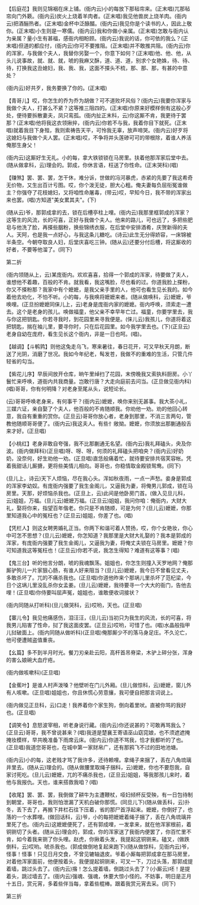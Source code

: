<!-- { "loadSidebar": true } -->
【后庭花】我则见锦裀在床上铺。(衙内云)小的每放下那毡帘来。(正末唱)兀那毡帘向门外簌。(衙内云)炭火上烧着羊肉者。(正末唱)我见他兽炭上烧羊肉。(衙内云)把酒酾热者。(正末唱)金杯中泛醁醑。(衙内云)我见你是个读书的人，因此上敬你。(正末唱)小生则是一寒儒。(衙内云)我和你做小亲属。(正末唱)怎敢与衙内认为亲属？量小生有甚福，感衙内相盼顾。(衙内云)我说的话，你可依的我么？(正末唱)但道的都应付，(衙内云)你可不要推阻。(正末唱)并不敢推共阻。(衙内云)你的浑家，与我做个夫人，我替你另娶一个，你意下如何？(正末唱)他、他、他，从头儿说事故，就、就、就，唬的我麻又酥，道、道、道，别求个女艳姝，待、待、待，打换我这丑媳妇，我、我、我，这面不搽头不梳，那、那、那，有甚的中意处？

(衙内云)好共歹，我务要换了你的。(正末唱)

【青哥儿】哎，你怎生的乔为乔为胡做？可不道败坏风俗？(衙内云)我要你浑家与我做个夫人，打甚么不紧？这等推三阻四的。(正末唱)你原来好模样倒有这般心歹处，便待要拆散妻夫，凤只鸾孤。(衙内扯正末科，云)你这厮不肯，我更待于罢那？(正末唱)他将我这衣领揪捽，(衙内云)你若不与我，我着你目下就死。(正末唱)就着我目下身殂，我则索祷告天平，可怜我无辜，放声啼哭。(衙内云)好歹将这媳妇与我做个夫人罢。(正末唱)哎，不争将并头莲碜可可的带根除，着谁人养活俺那生身父！

(衙内云)这厮好生无礼。小的每，拿大铁锁锁在马房里。扶着他那浑家后堂中去。(随从做拿科，云)理会的。郭成，你休言语，枉送了你性命。(正末哭科)(唱)

【赚煞】罢、罢、罢，怎干休，难分诉，世做的冯河暴虎，赤紧的先要了我这希奇无价物，又生出百计亏图。哎，你个泼无徒，胆大心粗。俺夫妻每负屈衔冤谁做主？你强夺了花枝媳妇，又将咱性命屠毒，(带云)哎，早知今日，我不带的浑家出来也罢。(唱)方知道"美女累其夫"。(下)

(随从云)爷，那郭成拿的去，锁在后槽亭柱上哩。(衙内云)我那里框郭成的浑家？这等生的风流，长的可喜，正好与我做个夫人。他来的路儿，可也远了，多把些肥皂与他洗了脸，再搽些胭粉，换些锦绣衣服，在后堂中安排酒肴，庆贺新得的夫人。天阿，也是我一点好心，与我这条儿糖吃。(诗云)此生无分得娇容，一床锦被半条空。今朝夺取良人妇，后堂庆喜吃三钟。(随从云)还要分付后槽，将这厮收的好者，不要等他溜了。(同下)


第二折

(衙内领随从上，云)某庞衙内。欢欢喜喜，拾得一个郭成的浑家，待要做了夫人，谁想他不着趣，百般的不肯。就我看，我这嘴脸，尽也看的过。你道我脸上搽粉，你又不搽粉那？我家中有个嬷嬷，是我父亲手里的人，他可也看生见长我的。如今着他去劝化，不怕不听。小的每，与我唤将嬷嬷来者。(随从做唤科，云)嬷嬷，爷唤哩。(正旦扮嬷嬷同俫儿上，云)老身是庞衙内家的嬷嬷。衙内呼唤，须索走一遭去。这个是老身的孩儿。唤做福童，他父亲不幸早年亡过。福童，你要学里去，我与你这把钥匙。你若寻我时，到花园里来寻我便是。(俫儿云)我孩儿，你道将着这把钥匙，揣在袖儿里，要寻你时，只在后花园里。如今我学里去也。(下)(正旦云)老身自幼在庞府，看生见长这个衙内，非是一日也呵。(唱)。

【越调】【斗鹌鹑】则他这兔走乌飞，寒来暑往，春日花开，可又早秋天月朗，断送了光阴，消磨了世况。我如今年纪老，髩发苍，我做不的重难的生活，只管几件轻省的勾当。

【紫花儿序】早辰间放开仓库，晌午里绰扫了花园，末傍晚我又索执料厨房。小丫鬟忙来呼唤，道衙内共我商量。岂敢行唐？大走向庭前去问当。(正旦做见衙内科)(唱)哥哥，你有何明降？对老身至尾从头，说短论长。

(云)哥哥呼唤老身来，有何事干？(衙内云)嬷嬷，唤你来别无甚事。我大茶小礼，三媒六证，亲自娶了个夫人，他百般的不肯随顺我。你劝他一劝。劝的他回心转意，我自有重重的赏你。(正旦云)哥哥你放心者，老身到那里，不消三言两句，管教他随顺哥哥便了。(衙内云)我这夫人。有些忄敞拗。嬷嬷，你须放出那蒯通般舌来才好。(正旦唱)

【小桃红】老身非敢自夸强，我不比那蒯通无名望。(衙内云)我礼拜磕头，央及你波。(衙内做拜科)(正旦唱)呀、呀、呀，何须的礼拜磕头把咱央？(衙内云)好奶奶，没奈何，好生劝他一劝。(正旦唱)直恁般痛着忙，就待要安排共宿芙容帐。凭着我甜话儿厮搪，更将些美情儿相向。哥哥也，你稳情取金殿锁鸳鸯。(同下)

(旦儿上，诗云)天下人烦恼，尽在我心头。浑如秋夜雨，一点一声愁。妾身是郭成的浑家李幼奴。有庞衙内强要了我生金阁儿，又逼我为妻，将俺男儿郭成，锁在马房里。天那，好烦恼杀我也。(正旦上，云)此间是他卧房门首。(做入见旦儿科，云)姐姐，万福。(旦儿云)嬷嬷万福。(正旦云)姐姐，我问你咱：俺衙内，大财大礼，娶将你来，指望百年偕老。你只是不肯随顺，可是为何？(旦儿云)嬷嬷，你那里知道我心中的冤枉也？(正旦云)姐姐，你差了也。(唱)

【凭栏人】则这女聘男婚礼正当。你两下和谐可着人赞扬，哎，你个女艳妆，你心中可怎不思想？(旦儿云)嬷嬷，你怎知道？我那里是大财大礼娶的？我本是郭成的浑家，有庞衙内强要了我生金阁儿，又逼我为妻，将俺丈夫锁在马房里。嬷嬷？你可知道我这等冤枉也！(正旦云)你若不说，我怎生得知？难道有这等事？(唱)

【鬼三台】听的他言分朗，唬的我魂飘荡。姐姐也，你怎生则撞入天罗地网？俺那厮驴狗儿一片家狠心肠，有谁人好来阻当？(旦儿云)嬷嬷，我今日不曾看见丈夫，多敢杀坏了。兀的不痛杀我也。(正旦唱)你道他昨来个那埚儿里杀坏了范杞梁，今日个这埚儿里没乱杀你女孟姜。(旦儿云)嬷嬷，我待要寻一个大大的衙门，告他去哩！(正旦唱)你侍要叫屈声冤，姐姐也，谁敢便收词接状？

(衙内同随从打听科)(旦儿做哭科，云)哎哟，天也。(正旦唱)

【寨儿令】我见他痛感伤，泪汪汪，(旦儿云)当初只为我生的风流，长的可喜，将我男儿陷害了性命，挝了我这面皮罢。(正旦云)哎哟，可惜了也。(唱)水晶般指甲儿挝破面上。(衙内同随从做听科)(正旦唱)俺那厮少不的落马身足庄。不久沦亡，他可便遭贼盗值重丧。

【幺篇】多不到半月时光。餐刀刃亲赴云阳，高杆首吊脊梁，木驴上碎分张，浑身的害么娘碗大血疔疮。

(衙内做咳嗽科)(正旦唱)

【金蕉叶】是谁人村声泼嗓？他壁听在门儿外厢。(旦儿做惊科，云)嬷嬷，窗儿外有人咳嗽。(正旦唱)姐姐也，你且休慌心劳意攘，我可便自把那言词说上。

(衙内做见正旦科，云)口走！我养着你个家生狗，倒向着里吠。直被你骂的我好也。(正旦唱)

【调笑令】息怒波宰相，听老身说行藏。(衙内云)你还说甚的？可敢再骂我么？(正旦云)哥哥，我不曾说甚来？(唱)我道是楚襄王寄语巫山窈窕娘，也不须遮遮掩掩妆模样，早共晚准备下雨席云床。(衙内云)你道不骂我，恰才我都听的了也。(正旦唱)我道您哥哥也，在城中第一家财帛广，还有那鸦飞不过的田地池塘。

(衙内云)小的每，这老贱才骂了我许多，还待赖哩。拿绳子来捆了，丢在八角琉璃井里去。(随从云)理会的。(随从做腰里取绳子捆科，云)嬷嬷，你也不要怨我，自家讨死吃。(旦儿云)嬷嬷，兀的不痛杀我也，(正旦云)姐姐，等我那孩儿来时，着他与我报仇。天也，谁来搭救我咱？(唱)

【收尾】罢、罢、罢，我倒做了耕牛为主遭鞭杖，哑妇倾杯反受殃，有一日包待制到朝堂，哥哥也，我则怕泄漏了天机白破你那慌。(同旦儿下)(随从做丢科，云)扑冬，丢下去了，再搬下井栏石往下压着，省的那尸首浮起来。嬷嬷，你倒好了，也落的一个水葬哩。(做回话科，云)爷，小的每把嬷嬷着绳子捆了，丢在八角琉璃井里死了也。(衙内云)这嬷嬷便死了，还有郭成哩，一发拿来，就在他浑家根前，着铜铡切了头者。(随从云)理会的，郭成，你的浑家送了我衙内便罢了，你百忙里不肯，如今着我来铡了你头哩。赵虎，你揪着头发，我提起这铜铡来。磕叉，(做跌倒科，云)哎哟。唬杀我也。(郭成做倒地复起来跑下)(随从做惊科，见衙内云)爷，怪事！怪事！只见日月交食，不曾见辘轴退皮。爷着小厮每把郭成拿在那马房里，对着他浑家面前，他便按着头，我便提起铜铡来，可叉一下，刀过头落，那郭成提着墙，跳过头去了。(衙内云)揝！怎么提着墙，倒跳过头去了？(小厮云)呸！是提着头，跳过墙去了。(衙内云)强魂、强魂，休要大惊小怪的。不妨事，明日是正月十五日，赏元宵，多着些伴当每，拿着些棍棒。跟着我赏元宵去采。(同下)


第三折

